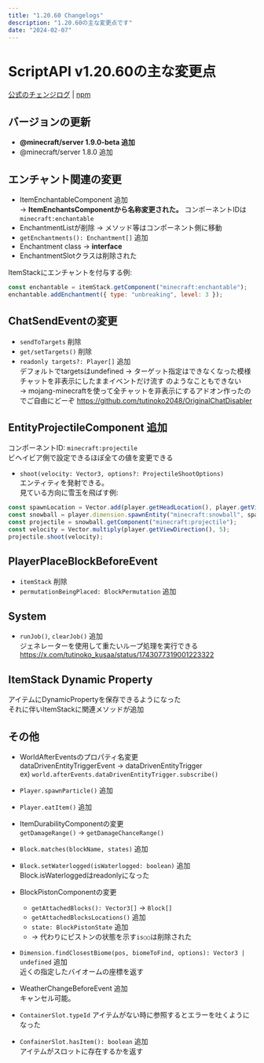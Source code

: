 ```yaml
---
title: "1.20.60 Changelogs"
description: "1.20.60の主な変更点です"
date: "2024-02-07"
---
```


# ScriptAPI v1.20.60の主な変更点
[公式のチェンジログ](<https://feedback.minecraft.net/hc/en-us/articles/23875745708557>)  |  [npm](<https://www.npmjs.com/package/@minecraft/server/v/1.9.0-beta.1.20.60-stable>)
## バージョンの更新
- **@minecraft/server 1.9.0-beta 追加**
- @minecraft/server 1.8.0 追加

## エンチャント関連の変更
- ItemEnchantableComponent 追加  
→ **ItemEnchantsComponentから名称変更された。** コンポーネントIDは `minecraft:enchantable`
- EnchantmentListが削除 → メソッド等はコンポーネント側に移動
- `getEnchantments(): Enchantment[]` 追加
- Enchantment class → **interface**
- EnchantmentSlotクラスは削除された

ItemStackにエンチャントを付与する例:
```js
const enchantable = itemStack.getComponent("minecraft:enchantable");
enchantable.addEnchantment({ type: "unbreaking", level: 3 });
```

## ChatSendEventの変更
- `sendToTargets` 削除
- `get/setTargets()` 削除
- `readonly targets?: Player[]` 追加  
デフォルトでtargetsはundefined → ターゲット指定はできなくなった模様  
チャットを非表示にしたままイベントだけ流す のようなこともできない  
→ mojang-minecraftを使って全チャットを非表示にするアドオン作ったのでご自由にどーぞ
https://github.com/tutinoko2048/OriginalChatDisabler

## EntityProjectileComponent 追加
コンポーネントID: `minecraft:projectile`  
ビヘイビア側で設定できるほぼ全ての値を変更できる

- `shoot(velocity: Vector3, options?: ProjectileShootOptions)`  
エンティティを発射できる。  
見ている方向に雪玉を飛ばす例:
```js
const spawnLocation = Vector.add(player.getHeadLocation(), player.getViewDirection());
const snowball = player.dimension.spawnEntity("minecraft:snowball", spawnLocation);
const projectile = snowball.getComponent("minecraft:projectile");
const velocity = Vector.multiply(player.getViewDirection(), 5);
projectile.shoot(velocity);
```

## PlayerPlaceBlockBeforeEvent
- `itemStack` 削除
- `permutationBeingPlaced: BlockPermutation` 追加

## System
- `runJob()`, `clearJob()` 追加  
ジェネレーターを使用して重たいループ処理を実行できる  
https://x.com/tutinoko_kusaa/status/1743077319001223322

## ItemStack Dynamic Property
アイテムにDynamicPropertyを保存できるようになった  
それに伴いItemStackに関連メソッドが追加

## その他
- WorldAfterEventsのプロパティ名変更  
dataDrivenEntityTriggerEvent → dataDrivenEntityTrigger  
ex) `world.afterEvents.dataDrivenEntityTrigger.subscribe()`

- `Player.spawnParticle()` 追加
- `Player.eatItem()` 追加

- ItemDurabilityComponentの変更  
`getDamageRange()` → `getDamageChanceRange()`

- `Block.matches(blockName, states)` 追加
- `Block.setWaterlogged(isWaterlogged: boolean)` 追加  
Block.isWaterloggedはreadonlyになった

- BlockPistonComponentの変更
  - `getAttachedBlocks(): Vector3[]` → `Block[]`
  - `getAttachedBlocksLocations()` 追加
  - `state: BlockPistonState` 追加  
  - → 代わりにピストンの状態を示す`is○○`は削除された

- `Dimension.findClosestBiome(pos, biomeToFind, options): Vector3 | undefined` 追加  
近くの指定したバイオームの座標を返す

- WeatherChangeBeforeEvent 追加  
キャンセル可能。

- `ContainerSlot.typeId` アイテムがない時に参照するとエラーを吐くようになった
- `ConfainerSlot.hasItem(): boolean` 追加  
アイテムがスロットに存在するかを返す


